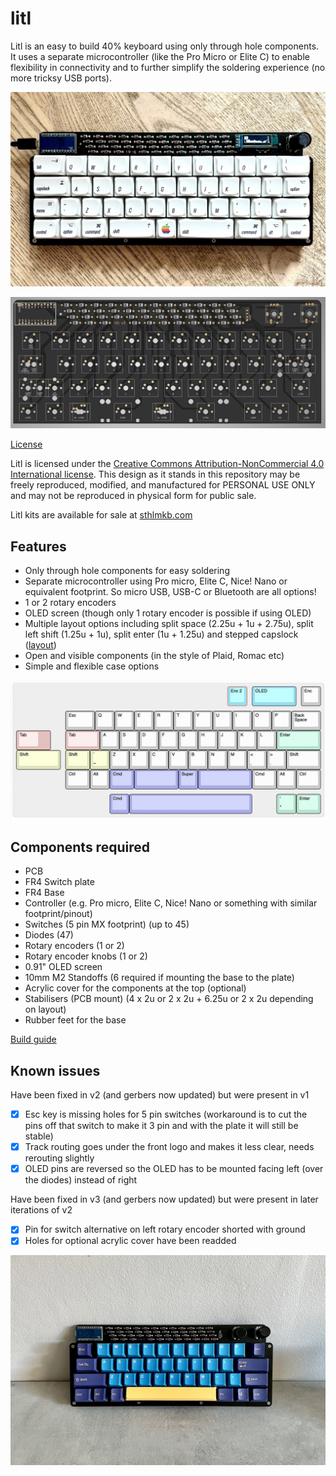 # litl
Litl is an easy to build 40% keyboard using only through hole components. It uses a separate microcontroller (like the Pro Micro or Elite C) to enable flexibility in connectivity and to further simplify the soldering experience (no more tricksy USB ports).

![litl](img/litl_oled.jpeg "litl")

![litl pcb](img/pcb.png "litl pcb")

[License](LICENSE)

Litl is licensed under the [Creative Commons Attribution-NonCommercial 4.0 International license](https://creativecommons.org/licenses/by-nc/4.0/). This design as it stands in this repository may be freely reproduced, modified, and manufactured for PERSONAL USE ONLY and may not be reproduced in physical form for public sale. 

Litl kits are available for sale at [sthlmkb.com](https://sthlmkb.com)

## Features
* Only through hole components for easy soldering
* Separate microcontroller using Pro micro, Elite C, Nice! Nano or equivalent footprint. So micro USB, USB-C or Bluetooth are all options!
* 1 or 2 rotary encoders
* OLED screen (though only 1 rotary encoder is possible if using OLED)
* Multiple layout options including split space (2.25u + 1u + 2.75u), split left shift (1.25u + 1u), split enter (1u + 1.25u) and stepped capslock ([layout](http://www.keyboard-layout-editor.com/##@_name=litl&author=mohoyt;&@_x:10.75&c=#82e0f5;&=Enc%202&_x:0.25&w:2.25;&=OLED&_x:0.25&c=#cccccc;&=Enc;&@_y:0.25&x:2.5&w:1.5;&=Esc&=Q&=W&=E&=R&=T&=Y&=U&=I&=O&=P&_w:1.5;&=Back%3Cbr%3ESpace;&@_c=#ebbebe&w:1.25&w2:1.75&l:true;&=Tab&_x:1.25&w:1.75;&=Tab&_c=#cccccc;&=A&=S&=D&=F&=G&=H&=J&=K&=L&_c=#aee6cb&w:2.25;&=Enter;&@_c=#dfe6ba&w:2.25;&=Shift&_x:0.25&w:1.25;&=Shift&=%60%0A~&_c=#cccccc;&=Z&=X&=C&=V&=B&=N&=M&=%3C%0A,&=%3E%0A.&_w:1.75;&=Shift;&@_x:2.5&w:1.25;&=Ctrl&=Alt&_c=#a8abed&w:1.25;&=Cmd&_a:7&w:2.25;&=&_a:4;&=Super&_a:7&w:2.75;&=&_c=#cccccc&a:4&w:1.25;&=Cmd&=Alt&_w:1.25;&=Ctrl;&@_y:0.25&x:4.75&c=#a8abed;&=Cmd&_a:7&w:6.25;&=&_x:1.25&c=#aee6cb&a:4;&='%0A%22&_w:1.25;&=Enter"))
* Open and visible components (in the style of Plaid, Romac etc)
* Simple and flexible case options 

![litl layout](img/layout.png "litl layout")


## Components required 
* PCB
* FR4 Switch plate
* FR4 Base 
* Controller (e.g. Pro micro, Elite C, Nice! Nano or something with similar footprint/pinout)
* Switches (5 pin MX footprint) (up to 45)
* Diodes (47)
* Rotary encoders (1 or 2)
* Rotary encoder knobs (1 or 2)
* 0.91" OLED screen 
* 10mm M2 Standoffs (6 required if mounting the base to the plate)
* Acrylic cover for the components at the top (optional)
* Stabilisers (PCB mount) (4 x 2u or 2 x 2u + 6.25u or 2 x 2u depending on layout)
* Rubber feet for the base

[Build guide](build_guide.md)

## Known issues 
Have been fixed in v2 (and gerbers now updated) but were present in v1
- [x] Esc key is missing holes for 5 pin switches (workaround is to cut the pins off that switch to make it 3 pin and with the plate it will still be stable)
- [x] Track routing goes under the front logo and makes it less clear, needs rerouting slightly
- [x] OLED pins are reversed so the OLED has to be mounted facing left (over the diodes) instead of right

Have been fixed in v3 (and gerbers now updated) but were present in later iterations of v2
- [x] Pin for switch alternative on left rotary encoder shorted with ground
- [x] Holes for optional acrylic cover have been readded

![litl](img/litl_3.jpeg "litl")
